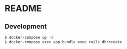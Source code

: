 # README

## Development

```bash
$ docker-compose up -d
$ docker-compose exec app bundle exec rails db:create
```
